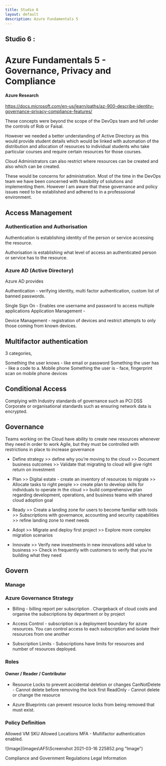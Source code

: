 ```yaml
---
title: Studio 6 
layout: default
description: Azure Fundamentals 5
---
```


## Studio 6 : 
# Azure Fundamentals 5 - Governance, Privacy and Compliance

#### Azure Research

https://docs.microsoft.com/en-us/learn/paths/az-900-describe-identity-governance-privacy-compliance-features/

These concepts were beyond the scope of the DevOps team and fell under the controls of Rob or Faisal.

However we needed a better understanding of Active Directory as this would provide student details which would be linked with automation of the distribution and allocation of resources to individual students who take particular courses and require certain resources for those courses.

Cloud Administrators can also restrict where resources can be created and also which can be created.

These would be concerns for administration.
Most of the time in the DevOps team we have been concerned with feasibility of solutions and implementing them. However I am aware that these governance and policy issues need to be established and adhered to in a professsional environment.

## Access Management

### Authentication and Authorisation

Authentication is establishing identity of the person or service accessing the resource.

Authorisation is establishing what level of access an authenticated person or service has to the resource.

### Azure AD (Active Directory)

Azure AD provides

Authentication - verifying identity, multi factor authentication, custom list of banned
passwords.

Single Sign On - Enables one username and password to access multiple applications
Application Management -

Device Management - registration of devices and restrict attempts to only those
coming from known devices.

## Multifactor authentication

3 categories,

Something the user knows - like email or password
Something the user has - like a code to a. Mobile phone
Something the user is - face, fingerprint scan on mobile phone devices

## Conditional Access

Complying with Industry standards of governance such as PCI DSS
Corporate or organisational standards such as ensuring network data is encrypted.

## Governance

Teams working on the Cloud have ability to create new resources whenever they need in order to work Agile, but they must be controlled with restrictions in place to increase governance

* Define strategy >> define why you’re moving to the cloud >> Document business outcomes >> Validate that migrating to cloud will give right return on investment

* Plan >> Digital estate - create an inventory of resources to migrate >> Allocate tasks to right people >> create plan to develop skills for individuals to operate in the cloud >> build comprehensive plan regarding development, operations, and business teams with shared cloud adoption goal

* Ready >> Create a landing zone for users to become familiar with tools >> Subscriptions with governance, accounting and security capabilities >> refine landing zone to meet needs

* Adopt >> Migrate and deploy first project >> Explore more complex migration scenarios

* Innovate >> Verify new investments in new innovations add value to business >> Check in frequently with customers to verify that you’re building what they need

## Govern

### Manage

### Azure Governance Strategy

* Billing - billing report per subscription . Chargeback of cloud costs and organise the
subscriptions by department or by project

* Access Control - subscription is a deployment boundary for azure resources. You can
control access to each subscription and isolate their resources from one another

* Subscription Limits - Subscriptions have limits for resources and number of resources
deployed.

### Roles

#### Owner / Reader / Contributor

* Resource Locks to prevent accidental deletion or changes
CanNotDelete - Cannot delete before removing the lock first
ReadOnly - Cannot delete or change the resource

* Azure Blueprints can prevent resource locks from being removed that must exist.

### Policy Definition

Allowed VM SKU
Allowed Locations
MFA - Multifactor authentication enabled.

![Image](images\AF5\Screenshot 2021-03-16 225852.png "Image")

Compliance and Government Regulations
Legal Information